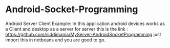 Android-Socket-Programming
==========================

Android Server Client Example:
In this application android devices works as a Client and desktop as a server for server this is the link : https://github.com/siddimania/MyServer-AndroidSocketProgramming just import this in netbeans and you are good to go.
